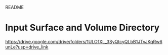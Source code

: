 README


# Input Surface and Volume Directory

https://drive.google.com/drive/folders/1ULO1XL_3SyQtcyQLbB1JTvJKqRw6unLe?usp=drive_link

